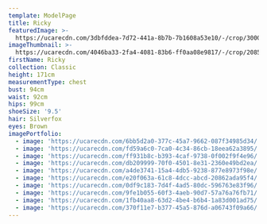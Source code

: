```yaml
---
template: ModelPage
title: Ricky
featuredImage: >-
  https://ucarecdn.com/3dbfddea-7d72-441a-8b7b-7b1608a53e10/-/crop/3000x1320/0,144/-/preview/
imageThumbnail: >-
  https://ucarecdn.com/4046ba33-2fa4-4081-83b6-ff0aa08e9817/-/crop/2085x2813/233,0/-/preview/
firstName: Ricky
collection: Classic
height: 171cm
measurementType: chest
bust: 94cm
waist: 92cm
hips: 99cm
shoeSize: '9.5'
hair: Silverfox
eyes: Brown
imagePortfolio:
  - image: 'https://ucarecdn.com/6bb5d2a0-377c-45a7-9662-087f34985d34/'
  - image: 'https://ucarecdn.com/fd59a6c0-7ca0-4c34-86cb-18eea62a3895/'
  - image: 'https://ucarecdn.com/ff931b8c-b393-4caf-9738-0f002f9f4e96/'
  - image: 'https://ucarecdn.com/db209999-70f0-4501-8e31-2360e49bd2ea/'
  - image: 'https://ucarecdn.com/a4de3741-15a4-4db5-9238-877e8973f98e/'
  - image: 'https://ucarecdn.com/e20f063a-61c8-4dcc-abcd-20862ada95f4/'
  - image: 'https://ucarecdn.com/0df9c183-7d4f-4ad5-80dc-596763e83f96/'
  - image: 'https://ucarecdn.com/9fe1b055-60f3-4aeb-90d7-57a76a76fb71/'
  - image: 'https://ucarecdn.com/1fb40aa8-63d2-4be4-b6b4-1a83d001ad75/'
  - image: 'https://ucarecdn.com/370f11e7-b377-45a5-876d-a06743f09a66/'
---
```


